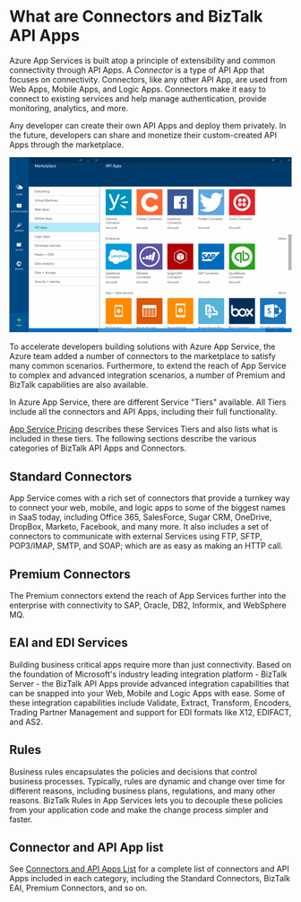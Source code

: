 <properties 
	pageTitle="What are Connectors and BizTalk API Apps" 
	description="Learn about API Apps, Connectors and BizTalk API Apps" 
	services="app-service\logic" 
	documentationCenter="" 
	authors="MandiOhlinger" 
	manager="dwrede" 
	editor=""/>

<tags 
	ms.service="app-service-logic" 
	ms.workload="integration" 
	ms.tgt_pltfrm="na" 
	ms.devlang="na" 
	ms.topic="article" 
	ms.date="03/31/2015" 
	ms.author="mandia"/>

# What are Connectors and BizTalk API Apps

Azure App Services is built atop a principle of extensibility and common connectivity through API Apps. A *Connector* is a type of API App that focuses on connectivity. Connectors, like any other API App, are used from Web Apps, Mobile Apps, and Logic Apps. Connectors make it easy to connect to existing services and help manage authentication, provide monitoring, analytics, and more.

Any developer can create their own API Apps and deploy them privately. In the future, developers can share and monetize their custom-created API Apps through the marketplace. 

![API Apps Marketplace](./media/app-service-learn-about-flows-preview/Marketplace.png)

To accelerate developers building solutions with Azure App Service, the Azure team added a number of connectors to the marketplace to satisfy many common scenarios. Furthermore, to extend the reach of App Service to complex and advanced integration scenarios, a number of Premium and BizTalk capabilities are also available.

In Azure App Service, there are different Service "Tiers" available. All Tiers include all the connectors and API Apps, including their full functionality.  

[App Service Pricing](http://azure.microsoft.com/pricing/details/app-service/) describes these Services Tiers and also lists what is included in these tiers. The following sections describe the various categories of BizTalk API Apps and Connectors.


## Standard Connectors
App Service comes with a rich set of connectors that provide a turnkey way to connect your web, mobile, and logic apps to some of the biggest names in SaaS today, including Office 365, SalesForce, Sugar CRM, OneDrive, DropBox, Marketo, Facebook, and many more. It also includes a set of connectors to communicate  with external Services using FTP, SFTP, POP3/IMAP, SMTP, and SOAP; which are as easy as making an HTTP call.  

## Premium Connectors 
The Premium connectors extend the reach of App Services further into the enterprise with connectivity to SAP, Oracle, DB2, Informix, and WebSphere MQ. 

## EAI and EDI Services
Building business critical apps require more than just connectivity. Based on the foundation of Microsoft's industry leading integration platform - BizTalk Server - the BizTalk API Apps provide advanced integration capabilities that can be snapped into your Web, Mobile and Logic Apps with ease. Some of these integration capabilities include Validate, Extract, Transform, Encoders, Trading Partner Management and support for EDI formats like X12, EDIFACT, and AS2.


## Rules
Business rules encapsulates the policies and decisions that control business processes. Typically, rules are dynamic and change over time for different reasons, including business plans, regulations, and many other reasons. BizTalk Rules in App Services lets you to decouple these policies from your application code and make the change process simpler and faster.


## Connector and API App list
See [Connectors and API Apps List](app-service-logic-connectors-list.md) for a complete list of connectors and API Apps included in each category, including the Standard Connectors, BizTalk EAI, Premium Connectors, and so on.
